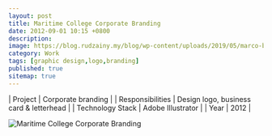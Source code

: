 ```yaml
---
layout: post
title: Maritime College Corporate Branding
date: 2012-09-01 10:15 +0800
description:
image: https://blog.rudzainy.my/blog/wp-content/uploads/2019/05/marco-brand.jpg
category: Work
tags: [graphic design,logo,branding]
published: true
sitemap: true
---
```


| Project | Corporate branding |
| Responsibilities | Design logo, business card & letterhead |
| Technology Stack | Adobe Illustrator |
| Year | 2012 |

![Maritime College Corporate Branding](https://blog.rudzainy.my/blog/wp-content/uploads/2019/05/marco-brand.jpg)